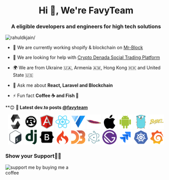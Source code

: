 <h1 align="center">Hi 👋, We're FavyTeam </h1>
<p align="center">
  <a href="https://dev.to/favyteam">
    <i class="fab fa-dev" title="favyteam's DEV Profile"></i>
  </a>
</p>

<h3 align="center">A eligible developers and engineers for high tech solutions</h3>
<p align="left"> <img src=https://komarev.com/ghpvc/?username=rahuldkjain alt=rahuldkjain/> </p>

- 🔭 We are currently working shopify & blockchain on [Mr-Block](https://www.mrblockshop.com/)

- 🤔 We are looking for help with [Crypto Denada Social Trading Platform](https://cryptodenada.com/)

- 🌍 We are from Ukraine 🇺🇦, Armenia 🇦🇲, Hong Kong 🇭🇰 and United State 🇺🇸

- 💬 Ask me about **React, Laravel and Blockchain**

- ⚡ Fun fact **Coffee ☕️ and Fish 🎣**

**😊 
**📕 Latest dev.to posts [@favyteam](https://dev.to/favyteam)**
<!-- BLOG-POST-LIST:START -->

<!-- BLOG-POST-LIST:END -->
<p align="center">
  <img src=https://github.com/devicons/devicon/blob/master/icons/solidity/solidity-original.svg alt=Solidity width=45 height=45/>
  <img src=https://github.com/devicons/devicon/blob/master/icons/rust/rust-plain.svg alt=Rust width=45 height=45/>
  <img src=https://github.com/devicons/devicon/blob/master/icons/angularjs/angularjs-original.svg alt=Angularjs width=45 height=45/>
  <img src=https://github.com/devicons/devicon/blob/master/icons/react/react-original.svg alt=React width=45 height=45/>
  <img src=https://github.com/devicons/devicon/blob/master/icons/vuetify/vuetify-original.svg alt=Vue width=45 height=45/>
  <img src=https://github.com/devicons/devicon/blob/master/icons/apache/apache-original.svg alt=Apache width=45 height=45/>
  <img src=https://github.com/devicons/devicon/blob/master/icons/apple/apple-original.svg alt=Apple width=45 height=45/>
  <img src=https://github.com/devicons/devicon/blob/master/icons/android/android-original.svg alt=Android width=45 height=45/>
  <img src=https://github.com/devicons/devicon/blob/master/icons/go/go-original.svg alt=Go width=45 height=45/>
  <img src=https://github.com/devicons/devicon/blob/master/icons/babel/babel-original.svg alt=Babel width=45 height=45/>
  <img src=https://github.com/devicons/devicon/blob/master/icons/bash/bash-original.svg alt=Bash width=45 height=45/>
  <img src=https://github.com/devicons/devicon/blob/master/icons/django/django-plain.svg alt=Django width=45 height=45/>
  <img src=https://github.com/devicons/devicon/blob/master/icons/bootstrap/bootstrap-plain.svg alt=Bootstrap width=45 height=45/>
  <img src=https://github.com/devicons/devicon/blob/master/icons/codeigniter/codeigniter-plain.svg alt=CodeIgniter width=45 height=45/>
  <img src=https://github.com/devicons/devicon/blob/master/icons/d3js/d3js-original.svg alt=D3js width=45 height=45/>
  <img src=https://github.com/devicons/devicon/blob/master/icons/electron/electron-original.svg alt=Electron width=45 height=45/>
  <img src=https://github.com/devicons/devicon/blob/master/icons/gatsby/gatsby-original.svg alt=Gateby width=45 height=45/>
  <img src=https://github.com/devicons/devicon/blob/master/icons/jira/jira-original.svg alt=Jira width=45 height=45/>
  <img src=https://github.com/devicons/devicon/blob/master/icons/kubernetes/kubernetes-plain.svg alt=Kubernetes width=45 height=45/>
  <img src=https://github.com/devicons/devicon/blob/master/icons/grafana/grafana-original.svg alt=Grafana width=45 height=45/>
</p>

<h3>Show your Support🤝🏽</h3>

<a href="https://www.buymeacoffee.com/david.semyonov"><img align="left" src="https://cdn.buymeacoffee.com/buttons/v2/default-yellow.png" height="50" width="220" alt="support me by buying me a coffee" /> <a/>
<br/>

